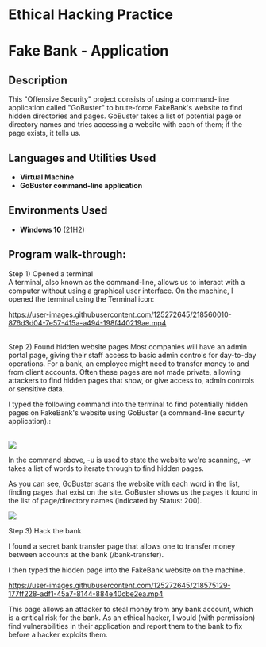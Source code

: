 # Ethical Hacking Practice
<h1>Fake Bank - Application</h1>

<h2>Description</h2>
This "Offensive Security" project consists of using a command-line application called "GoBuster" to brute-force FakeBank's website to find hidden directories and pages. GoBuster takes a list of potential page or directory names and tries accessing a website with each of them; if the page exists, it tells us.
<br />

<h2>Languages and Utilities Used</h2>

- <b>Virtual Machine</b> 
- <b>GoBuster command-line application</b>

<h2>Environments Used </h2>

- <b>Windows 10</b> (21H2)

<h2>Program walk-through:</h2>

Step 1) Opened a terminal
<br/>
A terminal, also known as the command-line, allows us to interact with a computer without using a graphical user interface. On the machine, I opened the terminal using the Terminal icon:  

https://user-images.githubusercontent.com/125272645/218560010-876d3d04-7e57-415a-a494-198f440219ae.mp4

<br />Step 2) Found hidden website pages
Most companies will have an admin portal page, giving their staff access to basic admin controls for day-to-day operations. For a bank, an employee might need to transfer money to and from client accounts. Often these pages are not made private, allowing attackers to find hidden pages that show, or give access to, admin controls or sensitive data.

I typed the following command into the terminal to find potentially hidden pages on FakeBank's website using GoBuster (a command-line security application).:

<br/>
<img src="https://user-images.githubusercontent.com/125272645/218570689-209aff77-5291-402a-8bb0-d04c9f04c3c7.png"/>

In the command above, -u is used to state the website we're scanning, -w takes a list of words to iterate through to find hidden pages.
<br />

As you can see, GoBuster scans the website with each word in the list, finding pages that exist on the site. GoBuster shows us the pages it found in the list of page/directory names (indicated by Status: 200).
<br />

<img src="https://user-images.githubusercontent.com/125272645/218573103-3aa275b0-6e6e-4b9a-9f8b-147c18c5c6e6.png"/>

Step 3) Hack the bank

I found a secret bank transfer page that allows one to transfer money between accounts at the bank (/bank-transfer). 

I then typed the hidden page into the FakeBank website on the machine.  <br/>

https://user-images.githubusercontent.com/125272645/218575129-177ff228-adf1-45a7-8144-884e40cbe2ea.mp4


This page allows an attacker to steal money from any bank account, which is a critical risk for the bank. As an ethical hacker, I would (with permission) find vulnerabilities in their application and report them to the bank to fix before a hacker exploits them.
</p>

<!--
 ```diff
- text in red
+ text in green
! text in orange
# text in gray
@@ text in purple (and bold)@@
```
--!>
